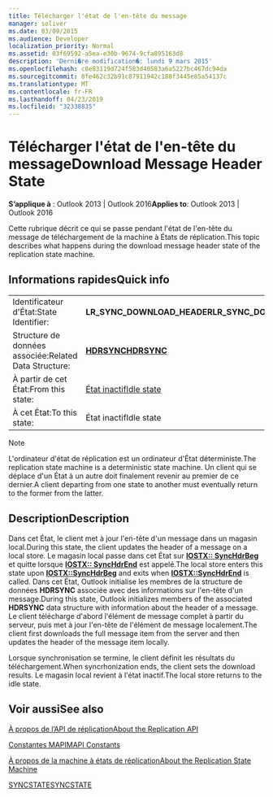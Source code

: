 ```yaml
---
title: Télécharger l'état de l'en-tête du message
manager: soliver
ms.date: 03/09/2015
ms.audience: Developer
localization_priority: Normal
ms.assetid: 03f69592-a5ea-e30b-9674-9cfa895163d8
description: 'Derni�re modification�: lundi 9 mars 2015'
ms.openlocfilehash: c8e83119d724f583d40583a6a5227bc467dc94da
ms.sourcegitcommit: 8fe462c32b91c87911942c188f3445e85a54137c
ms.translationtype: MT
ms.contentlocale: fr-FR
ms.lasthandoff: 04/23/2019
ms.locfileid: "32338835"
---
```

# <a name="download-message-header-state"></a><span data-ttu-id="928f4-103">Télécharger l'état de l'en-tête du message</span><span class="sxs-lookup"><span data-stu-id="928f4-103">Download Message Header State</span></span>

  
  
<span data-ttu-id="928f4-104">**S’applique à** : Outlook 2013 | Outlook 2016</span><span class="sxs-lookup"><span data-stu-id="928f4-104">**Applies to**: Outlook 2013 | Outlook 2016</span></span> 
  
 <span data-ttu-id="928f4-105">Cette rubrique décrit ce qui se passe pendant l'état de l'en-tête du message de téléchargement de la machine à États de réplication.</span><span class="sxs-lookup"><span data-stu-id="928f4-105">This topic describes what happens during the download message header state of the replication state machine.</span></span> 
  
## <a name="quick-info"></a><span data-ttu-id="928f4-106">Informations rapides</span><span class="sxs-lookup"><span data-stu-id="928f4-106">Quick info</span></span>

|||
|:-----|:-----|
|<span data-ttu-id="928f4-107">Identificateur d'État:</span><span class="sxs-lookup"><span data-stu-id="928f4-107">State Identifier:</span></span>  <br/> |<span data-ttu-id="928f4-108">**LR_SYNC_DOWNLOAD_HEADER**</span><span class="sxs-lookup"><span data-stu-id="928f4-108">**LR_SYNC_DOWNLOAD_HEADER**</span></span> <br/> |
|<span data-ttu-id="928f4-109">Structure de données associée:</span><span class="sxs-lookup"><span data-stu-id="928f4-109">Related Data Structure:</span></span>  <br/> |<span data-ttu-id="928f4-110">**[HDRSYNC](hdrsync.md)**</span><span class="sxs-lookup"><span data-stu-id="928f4-110">**[HDRSYNC](hdrsync.md)**</span></span> <br/> |
|<span data-ttu-id="928f4-111">À partir de cet État:</span><span class="sxs-lookup"><span data-stu-id="928f4-111">From this state:</span></span>  <br/> |[<span data-ttu-id="928f4-112">État inactif</span><span class="sxs-lookup"><span data-stu-id="928f4-112">Idle state</span></span>](idle-state.md) <br/> |
|<span data-ttu-id="928f4-113">À cet État:</span><span class="sxs-lookup"><span data-stu-id="928f4-113">To this state:</span></span>  <br/> |<span data-ttu-id="928f4-114">État inactif</span><span class="sxs-lookup"><span data-stu-id="928f4-114">Idle state</span></span>  <br/> |
   
> [!NOTE]
> <span data-ttu-id="928f4-115">L'ordinateur d'état de réplication est un ordinateur d'État déterministe.</span><span class="sxs-lookup"><span data-stu-id="928f4-115">The replication state machine is a deterministic state machine.</span></span> <span data-ttu-id="928f4-116">Un client qui se déplace d'un État à un autre doit finalement revenir au premier de ce dernier.</span><span class="sxs-lookup"><span data-stu-id="928f4-116">A client departing from one state to another must eventually return to the former from the latter.</span></span> 
  
## <a name="description"></a><span data-ttu-id="928f4-117">Description</span><span class="sxs-lookup"><span data-stu-id="928f4-117">Description</span></span>

<span data-ttu-id="928f4-118">Dans cet État, le client met à jour l'en-tête d'un message dans un magasin local.</span><span class="sxs-lookup"><span data-stu-id="928f4-118">During this state, the client updates the header of a message on a local store.</span></span> <span data-ttu-id="928f4-119">Le magasin local passe dans cet État sur **[IOSTX:: SyncHdrBeg](iostx-synchdrbeg.md)** et quitte lorsque **[IOSTX:: SyncHdrEnd](iostx-synchdrend.md)** est appelé.</span><span class="sxs-lookup"><span data-stu-id="928f4-119">The local store enters this state upon **[IOSTX::SyncHdrBeg](iostx-synchdrbeg.md)** and exits when **[IOSTX::SyncHdrEnd](iostx-synchdrend.md)** is called.</span></span> <span data-ttu-id="928f4-120">Dans cet État, Outlook initialise les membres de la structure de données **HDRSYNC** associée avec des informations sur l'en-tête d'un message.</span><span class="sxs-lookup"><span data-stu-id="928f4-120">During this state, Outlook initializes members of the associated **HDRSYNC** data structure with information about the header of a message.</span></span> <span data-ttu-id="928f4-121">Le client télécharge d'abord l'élément de message complet à partir du serveur, puis met à jour l'en-tête de l'élément de message localement.</span><span class="sxs-lookup"><span data-stu-id="928f4-121">The client first downloads the full message item from the server and then updates the header of the message item locally.</span></span> 
  
<span data-ttu-id="928f4-122">Lorsque synchronisation se termine, le client définit les résultats du téléchargement.</span><span class="sxs-lookup"><span data-stu-id="928f4-122">When syncrhonization ends, the client sets the download results.</span></span> <span data-ttu-id="928f4-123">Le magasin local revient à l'état inactif.</span><span class="sxs-lookup"><span data-stu-id="928f4-123">The local store returns to the idle state.</span></span>
  
## <a name="see-also"></a><span data-ttu-id="928f4-124">Voir aussi</span><span class="sxs-lookup"><span data-stu-id="928f4-124">See also</span></span>



[<span data-ttu-id="928f4-125">À propos de l’API de réplication</span><span class="sxs-lookup"><span data-stu-id="928f4-125">About the Replication API</span></span>](about-the-replication-api.md)
  
[<span data-ttu-id="928f4-126">Constantes MAPI</span><span class="sxs-lookup"><span data-stu-id="928f4-126">MAPI Constants</span></span>](mapi-constants.md)
  
[<span data-ttu-id="928f4-127">À propos de la machine à états de réplication</span><span class="sxs-lookup"><span data-stu-id="928f4-127">About the Replication State Machine</span></span>](about-the-replication-state-machine.md)
  
[<span data-ttu-id="928f4-128">SYNCSTATE</span><span class="sxs-lookup"><span data-stu-id="928f4-128">SYNCSTATE</span></span>](syncstate.md)

